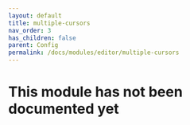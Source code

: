 ```yaml
---
layout: default
title: multiple-cursors
nav_order: 3
has_children: false
parent: Config
permalink: /docs/modules/editor/multiple-cursors
---
```


# This module has not been documented yet
